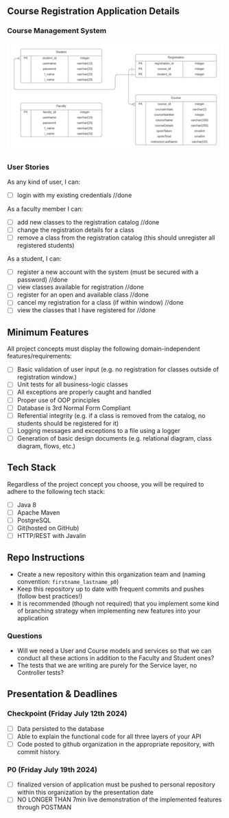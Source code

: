 ## Course Registration Application Details

### Course Management System
![](src/main/resources/Course%20Registration%20System%20Entity%20Relationship%20Diagram.png)

### User Stories

As any kind of user, I can:

-   [ ] login with my existing credentials //done

As a faculty member I can:

-   [ ] add new classes to the registration catalog //done
-   [ ] change the registration details for a class
-   [ ] remove a class from the registration catalog (this should unregister all registered students)

As a student, I can:

-   [ ] register a new account with the system (must be secured with a password) //done
-   [ ] view classes available for registration //done
-   [ ] register for an open and available class //done
-   [ ] cancel my registration for a class (if within window) //done
-   [ ] view the classes that I have registered for //done

## Minimum Features

All project concepts must display the following domain-independent features/requirements:

-   [ ] Basic validation of user input (e.g. no registration for classes outside of registration window.)
-   [ ] Unit tests for all business-logic classes
-   [ ] All exceptions are properly caught and handled
-   [ ] Proper use of OOP principles
-   [ ] Database is 3rd Normal Form Compliant
-   [ ] Referential integrity (e.g. if a class is removed from the catalog, no students should be registered for it)
-   [ ] Logging messages and exceptions to a file using a logger
-   [ ] Generation of basic design documents (e.g. relational diagram, class diagram, flows, etc.)

## Tech Stack

Regardless of the project concept you choose, you will be required to adhere to the following tech stack:

-   [ ] Java 8
-   [ ] Apache Maven
-   [ ] PostgreSQL
-   [ ] Git(hosted on GitHub)
-   [ ] HTTP/REST with Javalin

## Repo Instructions

-   Create a new repository within this organization team and (naming convention: `firstname_lastname_p0`)
-   Keep this repository up to date with frequent commits and pushes (follow best practices!)
-   It is recommended (though not required) that you implement some kind of branching strategy when implementing new features into your application

### Questions

- Will we need a User and Course models and services so that we can conduct all these actions in addition to the Faculty and Student ones?
- The tests that we are writing are purely for the Service layer, no Controller tests?

## Presentation & Deadlines

### Checkpoint (Friday July 12th 2024)

-   [ ] Data persisted to the database
-   [ ] Able to explain the functional code for all three layers of your API
-   [ ] Code posted to github organization in the appropriate repository, with commit history.

### P0 (Friday July 19th 2024)

-   [ ] finalized version of application must be pushed to personal repository within this organization by the presentation date
-   [ ] NO LONGER THAN 7min live demonstration of the implemented features through POSTMAN